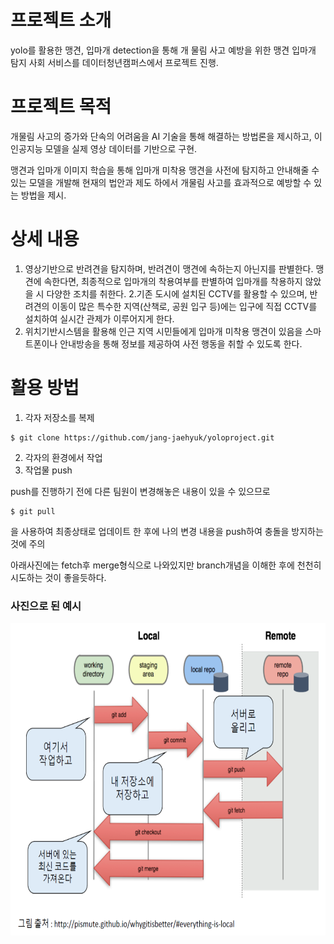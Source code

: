 # 프로젝트 소개
yolo를 활용한 맹견, 입마개 detection을 통해 개 물림 사고 예방을 위한 맹견 입마개 탐지 사회 서비스를 데이터청년캠퍼스에서 프로젝트 진행.

# 프로젝트 목적
개물림 사고의 증가와 단속의 어려움을 AI 기술을 통해 해결하는 방법론을 제시하고, 이 인공지능 모델을 실제 영상 데이터를 기반으로 구현.

맹견과 입마개 이미지 학습을 통해 입마개 미착용 맹견을 사전에 탐지하고 안내해줄 수 있는 모델을 개발해 현재의 법안과 제도 하에서 개물림 사고를 효과적으로 예방할 수 있는 방법을 제시.

# 상세 내용 
1. 영상기반으로 반려견을 탐지하며, 반려견이 맹견에 속하는지 아닌지를 판별한다.
   맹견에 속한다면, 최종적으로 입마개의 착용여부를 판별하여 입마개를 착용하지 않았을 시 다양한 조치를 취한다.
2.기존 도시에 설치된 CCTV를 활용할 수 있으며,
   반려견의 이동이 많은 특수한 지역(산책로, 공원 입구 등)에는 입구에 직접 CCTV를 설치하여 실시간 관제가 이루어지게 한다. 
3. 위치기반시스템을 활용해 인근 지역 시민들에게 입마개 미착용 맹견이 있음을
   스마트폰이나 안내방송을 통해 정보를 제공하여 사전 행동을 취할 수 있도록 한다.

# 활용 방법
1. 각자 저장소를 복제
```
$ git clone https://github.com/jang-jaehyuk/yoloproject.git
```
2. 각자의 환경에서 작업
3. 작업물 push

push를 진행하기 전에 다른 팀원이 변경해놓은 내용이 있을 수 있으므로
```
$ git pull
```
을 사용하여 최종상태로 업데이트 한 후에 나의 변경 내용을 push하여 충돌을 방지하는 것에 주의

아래사진에는 fetch후 merge형식으로 나와있지만 branch개념을 이해한 후에 천천히 시도하는 것이 좋을듯하다.
### 사진으로 된 예시
<img src="https://github.com/jang-jaehyuk/yoloproject/blob/6ac4d9f672ad5ee5df2a4b751bf8a030ff13d4d1/git.PNG" width="800" height="500"/>
